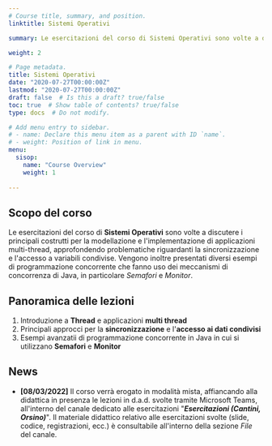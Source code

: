 ```yaml
---
# Course title, summary, and position.
linktitle: Sistemi Operativi

summary: Le esercitazioni del corso di Sistemi Operativi sono volte a discutere i principali costrutti per la modellazione e l'implementazione di applicazioni multi-thread, approfondendo problematiche riguardanti la sincronizzazione e l'accesso a variabili condivise. Vengono inoltre presentati diversi esempi di programmazione concorrente che fanno uso dei meccanismi di concorrenza di Java, in particolare Semafori e Monitor.

weight: 2

# Page metadata.
title: Sistemi Operativi
date: "2020-07-27T00:00:00Z"
lastmod: "2020-07-27T00:00:00Z"
draft: false  # Is this a draft? true/false
toc: true  # Show table of contents? true/false
type: docs  # Do not modify.

# Add menu entry to sidebar.
# - name: Declare this menu item as a parent with ID `name`.
# - weight: Position of link in menu.
menu: 
  sisop:
    name: "Course Overview"
    weight: 1
  
---
```


## Scopo del corso

Le esercitazioni del corso di **Sistemi Operativi** sono volte a discutere i principali costrutti per la modellazione e l'implementazione di applicazioni multi-thread, approfondendo problematiche riguardanti la sincronizzazione e l'accesso a variabili condivise. Vengono inoltre presentati diversi esempi di programmazione concorrente che fanno uso dei meccanismi di concorrenza di Java, in particolare *Semafori* e *Monitor*.


## Panoramica delle lezioni

1.	Introduzione a **Thread** e applicazioni **multi thread**
2.	Principali approcci per la **sincronizzazione** e l'**accesso ai dati condivisi**
3.	Esempi avanzatii di programmazione concorrente in Java in cui si utilizzano **Semafori** e **Monitor**	

## News
- **[08/03/2022]** Il corso verrà erogato in modalità mista, affiancando alla didattica in presenza le lezioni in d.a.d. svolte tramite Microsoft Teams, all'interno del canale dedicato alle esercitazioni "***Esercitazioni (Cantini, Orsino)***". Il materiale didattico relativo alle esercitazioni svolte (slide, codice, registrazioni, ecc.) è consultabile all'interno della sezione *File* del canale.
 
